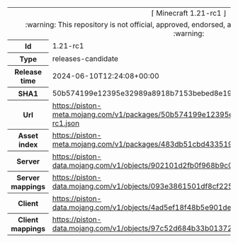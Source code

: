 <html><table>
<tr><td colspan="2" align="center"><img width="0" height="0"><br/>⌈ Minecraft 1.21-rc1 ⌋<br/><img width="0" height="0"></td></tr>
<tr><td colspan="2" align="center"><img width="0" height="0"><br/>
:warning: This repository is not official, approved, endorsed, associated or connected with Mojang :warning:
<br/><img width="0" height="0"></td></tr>
<tr><th>Id</th><td>1.21-rc1</td></tr>
<tr><th>Type</th><td>releases-candidate</td></tr>
<tr><th>Release time</th><td>2024-06-10T12:24:08+00:00</td></tr>
<tr><th>SHA1</th><td>50b574199e12395e32989a8918b7153bebed8e19</td></tr>
<tr><th>Url</th><td><a href="https://piston-meta.mojang.com/v1/packages/50b574199e12395e32989a8918b7153bebed8e19/1.21-rc1.json">https://piston-meta.mojang.com/v1/packages/50b574199e12395e32989a8918b7153bebed8e19/1.21-rc1.json</a></td></tr>
<tr><th>Asset index</th><td><a href="https://piston-meta.mojang.com/v1/packages/483db51cbd4335190b40f225213b7b03a1075a80/17.json">https://piston-meta.mojang.com/v1/packages/483db51cbd4335190b40f225213b7b03a1075a80/17.json</a></td></tr>
<tr><th>Server</th><td><a href="https://piston-data.mojang.com/v1/objects/902101d2fb0f968b9c0ddb8b8cff9afef23f72c7/server.jar">https://piston-data.mojang.com/v1/objects/902101d2fb0f968b9c0ddb8b8cff9afef23f72c7/server.jar</a></td></tr>
<tr><th>Server mappings</th><td><a href="https://piston-data.mojang.com/v1/objects/093e3861501df8cf22535ab79d66ba3b726fc391/server.txt">https://piston-data.mojang.com/v1/objects/093e3861501df8cf22535ab79d66ba3b726fc391/server.txt</a></td></tr>
<tr><th>Client</th><td><a href="https://piston-data.mojang.com/v1/objects/4ad5ef18f48b5e901de19fa1767933255e35c5f2/client.jar">https://piston-data.mojang.com/v1/objects/4ad5ef18f48b5e901de19fa1767933255e35c5f2/client.jar</a></td></tr>
<tr><th>Client mappings</th><td><a href="https://piston-data.mojang.com/v1/objects/97c52d684b33b0137285cd41cfb994aca6ec4a2c/client.txt">https://piston-data.mojang.com/v1/objects/97c52d684b33b0137285cd41cfb994aca6ec4a2c/client.txt</a></td></tr>
</table></html>